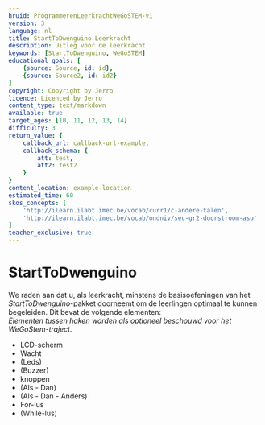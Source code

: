 ```yaml
---
hruid: ProgrammerenLeerkrachtWeGoSTEM-v1
version: 3
language: nl
title: StartToDwenguino Leerkracht
description: Uitleg voor de leerkracht
keywords: [StartToDwenguino, WeGoSTEM]
educational_goals: [
    {source: Source, id: id}, 
    {source: Source2, id: id2}
]
copyright: Copyright by Jerro
licence: Licenced by Jerro
content_type: text/markdown
available: true
target_ages: [10, 11, 12, 13, 14]
difficulty: 3
return_value: {
    callback_url: callback-url-example,
    callback_schema: {
        att: test,
        att2: test2
    }
}
content_location: example-location
estimated_time: 60
skos_concepts: [
    'http://ilearn.ilabt.imec.be/vocab/curr1/c-andere-talen', 
    'http://ilearn.ilabt.imec.be/vocab/ondniv/sec-gr2-doorstroom-aso'
]
teacher_exclusive: true
---
```


# StartToDwenguino

We raden aan dat u, als leerkracht, minstens de basisoefeningen van het *StartToDwenguino*-pakket doorneemt om de leerlingen optimaal te kunnen begeleiden. Dit bevat de volgende elementen:  
*Elementen tussen haken worden als optioneel beschouwd voor het WeGoStem-traject.*

* LCD-scherm
* Wacht
* (Leds)
* (Buzzer)
* knoppen
* (Als - Dan)
* (Als - Dan - Anders)
* For-lus
* (While-lus)

